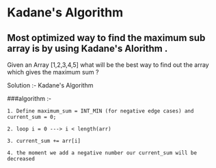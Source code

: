 # Kadane's Algorithm

## Most optimized way to find the maximum sub array is by using **Kadane's  Alorithm** . 

Given an Array [1,2,3,4,5] what will be the best way to find out the array which gives the maximum sum ?

Solution :- Kadane's Algorithm 

###algorithm :- 
    
    1. Define maximum_sum = INT_MIN (for negative edge cases) and current_sum = 0;

    2. loop i = 0 ---> i < length(arr)

    3. current_sum += arr[i]

    4. the moment we add a negative number our current_sum will be  decreased
